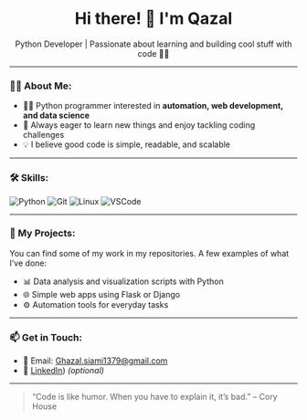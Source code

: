 <h1 align="center">Hi there! 👋 I'm Qazal</h1>

<p align="center">
Python Developer | Passionate about learning and building cool stuff with code 🐍✨
</p>

---

### 🧑‍💻 About Me:

- 👩‍💻 Python programmer interested in **automation, web development, and data science**
- 🚀 Always eager to learn new things and enjoy tackling coding challenges
- 💡 I believe good code is simple, readable, and scalable

---

### 🛠 Skills:

![Python](https://img.shields.io/badge/Python-3776AB?style=for-the-badge&logo=python&logoColor=white)
![Git](https://img.shields.io/badge/Git-F05032?style=for-the-badge&logo=git&logoColor=white)
![Linux](https://img.shields.io/badge/Linux-FCC624?style=for-the-badge&logo=linux&logoColor=black)
![VSCode](https://img.shields.io/badge/VS%20Code-007ACC?style=for-the-badge&logo=visual-studio-code&logoColor=white)

<!-- Add Django or Flask here if you're proficient with them -->

---

### 📂 My Projects:

You can find some of my work in my repositories. A few examples of what I’ve done:

- 📊 Data analysis and visualization scripts with Python
- 🌐 Simple web apps using Flask or Django
- ⚙️ Automation tools for everyday tasks

---

### 📫 Get in Touch:

- 📧 Email: Ghazal.siami1379@gmail.com
- 💼 [LinkedIn](https://www.linkedin.com/in/ghazal-siami-407a1836a?utm_source=share&utm_campaign=share_via&utm_content=profile&utm_medium=android_app)) *(optional)*

---

> “Code is like humor. When you have to explain it, it’s bad.” – Cory House
